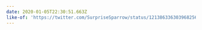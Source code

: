 ```yaml
---
date: 2020-01-05T22:30:51.663Z
like-of: 'https://twitter.com/SurpriseSparrow/status/1213863363039682560?s=20'
---
```



